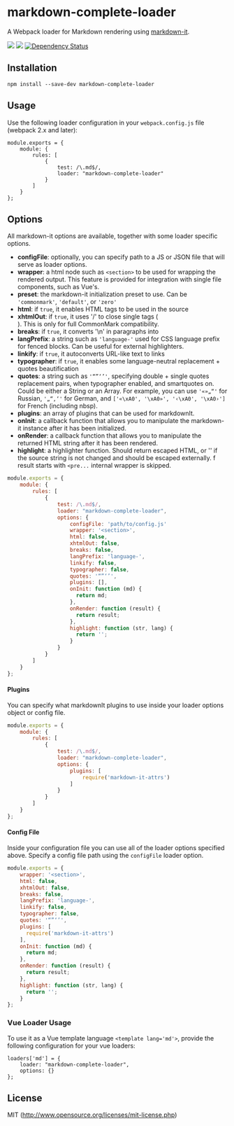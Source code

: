# markdown-complete-loader
A Webpack loader for Markdown rendering using [markdown-it](https://github.com/markdown-it/markdown-it).

[![](https://img.shields.io/npm/v/markdown-complete-loader.svg)](https://www.npmjs.com/package/markdown-complete-loader)
[![](https://img.shields.io/npm/dm/markdown-complete-loader.svg)](https://www.npmjs.com/package/markdown-complete-loader)
[![Dependency Status](https://david-dm.org/peerigon/markdown-complete-loader.svg)](https://david-dm.org/alexgrozav/markdown-complete-loader)


## Installation
~~~
npm install --save-dev markdown-complete-loader
~~~

## Usage
Use the following loader configuration in your `webpack.config.js` file (webpack 2.x and later):

~~~
module.exports = {
    module: {
        rules: [
            {
                test: /\.md$/,
                loader: "markdown-complete-loader"
            }
        ]
    }
};
~~~

## Options

All markdown-it options are available, together with some loader specific options.

- **configFile**: optionally, you can specify path to a JS or JSON file that will serve as loader options.
- **wrapper**: a html node such as `<section>` to be used for wrapping the rendered output. This feature is provided for integration with single file components, such as Vue's.
- **preset**: the markdown-it initialization preset to use. Can be `'commonmark'`, `'default'`, or `'zero'`
- **html**: if `true`, it enables HTML tags to be used in the source
- **xhtmlOut**: if `true`, it uses '/' to close single tags (<br />). This is only for full CommonMark compatibility.
- **breaks**: if `true`, it converts '\n' in paragraphs into <br>
- **langPrefix**: a string such as `'language-'` used for CSS language prefix for fenced blocks. Can be useful for external highlighters.
- **linkify**: if `true`, it autoconverts URL-like text to links
- **typographer**: if `true`, it enables some language-neutral replacement + quotes beautification
- **quotes**: a string such as `'“”‘’'`, specifying double + single quotes replacement pairs, when typographer enabled, and smartquotes on. Could be either a String or an Array. For example, you can use `'«»„“'` for Russian, `'„“‚‘'` for German, and `['«\xA0', '\xA0»', '‹\xA0', '\xA0›']` for French (including nbsp).
- **plugins**: an array of plugins that can be used for markdownIt.
- **onInit**: a callback function that allows you to manipulate the markdown-it instance after it has been initialized.
- **onRender**: a callback function that allows you to manipulate the returned HTML string after it has been rendered.
- **highlight**: a highlighter function. Should return escaped HTML, or '' if the source string is not changed and should be escaped externally. f result starts with `<pre...` internal wrapper is skipped.

~~~js
module.exports = {
    module: {
        rules: [
            {
                test: /\.md$/,
                loader: "markdown-complete-loader",
                options: {
                    configFile: 'path/to/config.js'
                    wrapper: '<section>',
                    html: false,
                    xhtmlOut: false,
                    breaks: false,
                    langPrefix: 'language-',
                    linkify: false,
                    typographer: false,
                    quotes: '“”‘’',
                    plugins: [],
                    onInit: function (md) {
                      return md;
                    },
                    onRender: function (result) {
                      return result;
                    },
                    highlight: function (str, lang) {
                      return '';
                    }
                }
            }
        ]
    }
};
~~~


#### Plugins
You can specify what markdownIt plugins to use inside your loader options object or config file.

~~~js
module.exports = {
    module: {
        rules: [
            {
                test: /\.md$/,
                loader: "markdown-complete-loader",
                options: {
                    plugins: [
                        require('markdown-it-attrs')
                    ]
                }
            }
        ]
    }
};
~~~

#### Config File
Inside your configuration file you can use all of the loader options specified above. Specify a config file path using the `configFile` loader option.

~~~js
module.exports = {
    wrapper: '<section>',
    html: false,
    xhtmlOut: false,
    breaks: false,
    langPrefix: 'language-',
    linkify: false,
    typographer: false,
    quotes: '“”‘’',
    plugins: [
      require('markdown-it-attrs')
    ],
    onInit: function (md) {
      return md;
    },
    onRender: function (result) {
      return result;
    },
    highlight: function (str, lang) {
      return '';
    }
};
~~~

### Vue Loader Usage

To use it as a Vue template language `<template lang='md'>`, provide the following configuration for your vue loaders:

~~~
loaders['md'] = {
    loader: "markdown-complete-loader",
    options: {}
};
~~~

## License
MIT (http://www.opensource.org/licenses/mit-license.php)

